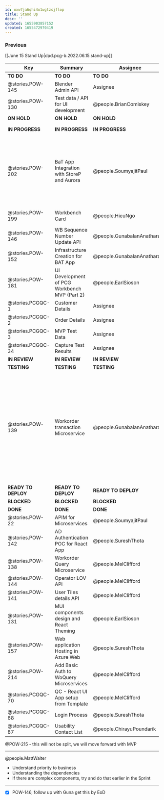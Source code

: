 ```yaml
---
id: oxw7ja6qhi4o1wgtzsjflop
title: Stand Up
desc: ''
updated: 1655903857152
created: 1655472970419
---
```


### Previous

[[June 15 Stand Up|dpd.pcg-b.2022.06.15.stand-up]]

| Key                 | Summary                                      | Assignee                     | Notes                                                                                                                                                                                                     | Components                         |
| ------------------- | -------------------------------------------- | ---------------------------- | --------------------------------------------------------------------------------------------------------------------------------------------------------------------------------------------------------- | ---------------------------------- |
| **TO DO**           | **TO DO**                                    | **TO DO**                    | **TO DO**                                                                                                                                                                                                 | **TO DO**                          |
| @stories.POW-145    | Blender Admin API                            | Assignee                     |                                                                                                                                                                                                           | Microservices and API              |
| @stories.POW-130    | Test data / API for UI development           | @people.BrianComiskey        |                                                                                                                                                                                                           | Testing; UI Front End              |
| **ON HOLD**         | **ON HOLD**                                  | **ON HOLD**                  | **ON HOLD**                                                                                                                                                                                               | **ON HOLD**                        |
| **IN PROGRESS**     | **IN PROGRESS**                              | **IN PROGRESS**              | **IN PROGRESS**                                                                                                                                                                                           | **IN PROGRESS**                    |
| @stories.POW-202    | BaT App Integration with StoreP and Aurora   | @people.SoumyajitPaul       | There may be a risk, and Paul will share with Guna, Azure SQL possible performance issue, Paul will be working with Boomi on this                                                                         | Integration                        |
| @stories.POW-199    | Workbench Card                               | @people.HieuNgo              | Technical review will be done                                                                                                                                                                             | UX                                 |
| @stories.POW-146    | WB Sequence Number Update API                | @people.GunabalanAnatharajan |                                                                                                                                                                                                           | Microservices and API              |
| @stories.POW-152    | Infrastructure Creation for BAT App          | @people.GunabalanAnatharajan |                                                                                                                                                                                                           |                                    |
| @stories.POW-181    | UI Development of PCG Workbench MVP (Part 2) | @people.EarlSioson           | Will be tested once it's been deployed                                                                                                                                                                    | UI Front End                       |
| @stories.PCGQC-1    | Customer Details                             | Assignee                     |                                                                                                                                                                                                           |                                    |
| @stories.PCGQC-2    | Order Details                                | Assignee                     |                                                                                                                                                                                                           |                                    |
| @stories.PCGQC-3    | MVP Test Data                                | Assignee                     |                                                                                                                                                                                                           |                                    |
| @stories.PCGQC-34   | Capture Test Results                         | Assignee                     |                                                                                                                                                                                                           | Microservices and API              |
| **IN REVIEW**       | **IN REVIEW**                                | **IN REVIEW**                | **IN REVIEW**                                                                                                                                                                                             | **ON HOLD**                        |
| **TESTING**         | **TESTING**                                  | **TESTING**                  | **TESTING**                                                                                                                                                                                               | **BLOCKED**                        |
| @stories.POW-139    | Workorder transaction Microservice           | @people.GunabalanAnatharajan | Chirayu and Brian completed testing yesterday, will review with Guna on UI confirmation, appears to be out of office, all microservices need to in APIM, there's no sandbox, but there will be one in Dev | Microservices and API              |
| **READY TO DEPLOY** | **READY TO DEPLOY**                          | **READY TO DEPLOY**          | **READY TO DEPLOY**                                                                                                                                                                                       | **BLOCKED**                        |
| **BLOCKED**         | **BLOCKED**                                  | **BLOCKED**                  | **BLOCKED**                                                                                                                                                                                               | **BLOCKED**                        |
| **DONE**            | **DONE**                                     | **DONE**                     | **DONE**                                                                                                                                                                                                  | **DONE**                           |
| @stories.POW-22     | APIM for Microservices                       | @people.SoumyajitPaul       |                                                                                                                                                                                                           | Microservices and API              |
| @stories.POW-142    | AD Authentication POC for React App          | @people.SureshThota          |                                                                                                                                                                                                           | Microservices and API;UI Front End |
| @stories.POW-138    | Workorder Query Microservice                 | @people.MelClifford          |                                                                                                                                                                                                           | Microservices and API              |
| @stories.POW-144    | Operator LOV API                             | @people.MelClifford          |                                                                                                                                                                                                           | Microservices and API              |
| @stories.POW-141    | User Tiles details API                       | @people.MelClifford          |                                                                                                                                                                                                           | Microservices and API              |
| @stories.POW-131    | MUI components design and React Theming      | @people.EarlSioson           |                                                                                                                                                                                                           | UI Front End;UX                    |
| @stories.POW-157    | Web application Hosting in Azure Web         | @people.SureshThota          |                                                                                                                                                                                                           |                                    |
| @stories.POW-214    | Add Basic Auth to WoQuery Microservices      | @people.MelClifford          | Converted to a subtask                                                                                                                                                                                    |                                    |
| @stories.PCGQC-70   | QC - React UI App setup from Template        | @people.MelClifford          |                                                                                                                                                                                                           | UI Front End                       |
| @stories.PCGQC-68   | Login Process                                | @people.SureshThota          |                                                                                                                                                                                                           |                                    |
| @stories.PCGQC-87   | Usability Contact List                       | @people.ChirayuPoundarik     |                                                                                                                                                                                                           |                                    |


@POW-215 - this will not be split, we will move forward with MVP

---
@people.MattWalter  

- Understand priority to business
- Understanding the dependencies 
- If there are complex components, try and do that earlier in the Sprint

---

- [x] POW-146, follow up with Guna get this by EoD
